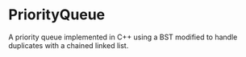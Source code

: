 # PriorityQueue
 A priority queue implemented in C++ using a BST modified to handle duplicates with a chained linked list.
